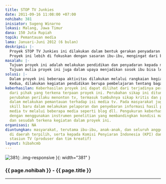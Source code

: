 ```yaml
---
title: STOP TV Junkies
date: 2011-09-16 11:08:00 +07:00
nohibah: 381
inisiator: Sugeng Winarno
lokasi: Malang, Jawa Timur
dana: 150 Juta Rupiah
topik: Pemantauan media
lama: Januari-Juni 2012 (6 bulan)
deskripsi: |-
  Proyek STOP TV Junkies ini dilakukan dalam bentuk gerakan penyadaran dan pembelajaran kepada masyarakat bagaimana melek media tv sehingga masyarakat bisa kritis dan berperan aktif memantau tayangan tv. Masyarakat bisa melaporkan acara-acara yang buruk kepada KPI atau menuliskannya di blog, menyebarkan informasi melalui forum-forum di tingkat RT/RW melalui pengajian, arisan, dan lain-lain. TV Junkies artinya kecanduan nonton tv. Apapun namanya, segala yang membuat orang ketagihan biasanya akan berdampak buruk. Banyak orang menilai kecanduan narkoba itu sangat berbahaya. Sesungguhnya bukan hanya narkotika dan obat-obat terlarang saja yang merusak, tetapi kecanduan nonton tv pun bisa berakibat lebih parah. Saat ini banyak orang tidak berdaya, sulit lepas dari tv. Ibu-ibu, remaja dan anak-anak terlalu banyak menghabiskan waktu di depan tv mengkonsumsi tayangan apa saja. Untuk itu penonton tv harus berdaya, mampu memilah dan memilih acara yang benar-benar tepat dan mereka butuhkan. Hingga masyarakat bisa sembuh dari kecanduan nonton tv.
  Proyek ini lebih di fokuskan dengan sasaran ibu-ibu, mengingat dari banyak penelitian melaporkan bahwa diantara yang dominan kecanduan nonton tv adalah kaum ibu-ibu terutama di level menengah ke bawah. Bila penonton ibu-ibu ini telah bisa melek media tv, maka diharapkan bisa melakukan pengawasan dan pendampingan kepada anak-anak dan anggota keluarga yang lain.
masalah: |-
  Tujuan proyek ini adalah melakukan pendidikan dan penyadaran kepada masyarakat terutama ibu-ibu yang selama ini mengidap ‘penyakit’ kecanduan nonton tv. Upaya penyembuhan ketagihan pada media audio visual ini juga diharapkan agar ibu-ibu bisa lebih berdaya dan mempunyai keberanian untuk tidak saja menolak acara tv yang buruk, tetapi mempunyai power untuk melaporkan beberapa acara tv yg buruk kepada Komisi Penyiaran Indonesia. Ibu-ibu juga diharapkan mampu menularkan informasinya dengan menuliskannya di blog atau melalui media semacam arisan atau pengajian di lingkungan tempat tinggal mereka.
  Tujuan mulia proyek ini juga dalam upaya menjadikan sosok ibu bisa lebih berperan aktif dalam keluarga terutama terkait dengan konsumsi media tv di rumah. Hingga ibu-ibu bisa memantau, memilihkan dan mendampingi anak-anak dan anggota keluarga yang lain. Proyek ini juga berusaha untuk mengalihkan waktu ibu-ibu yang banyak tersita di depan tv bisa dimanfaatkan untuk kegiatan yang lebih bermanfaat semacam menulis, melaporkan informasi dan membaca.
solusi: |-
  Dalam proyek ini beberapa aktivitas dilakukan melalui rangkaian kegiatan yang terprogram dan sistematis. Pertama, dilakukan penyadaran melalui kegiatan penyuluhan lewat pertemuan-pertemuan rutin dengan ibu-ibu yang sudah terjadwal. Di samping itu juga memanfaatkan forum-forum semacam pengajian, arisan atau posyandu yang ada di lingkungan tempat ibu-ibu terpilih. Kegiatan penyuluhan ini dilakukan dengan beragam cara misalnya presentasi oleh pemateri, Focus Group Discussion (FGD), Role Play, Quiz atau metode yang lain, yang disesuaikan dengan konsisi di lapangan.
  Kedua, dilakukan kegiatan pendidikan berupa pembelajaran tentang bagaimana seputar industri pertelevisian, bagaimana manajemen produksi program acara tv, rating, iklan dll. Di samping itu dilakukan pendidikan bagaimana menilai dan mengevaluasi atas beberapa tayangan acara tv. Ibu-ibu juga diajari cara mempublikasikan hasil tulisan berupa laporan untuk di publish di blog atau disosialisasikan di forum kegiatan warga. Metode pembelajarannya bisa dalam bentuk klasikal, tanya jawab, diskusi, penugasan, mengerjakan evaluasi pembelajaran juga dilakukan kunjungan media pada beberapa stasiun tv yang terpilih. Pihak yang diuntungkan adalah masyarakat, terutama ibu-ibu, anak-anak, dan seluruh anggota keluarga di daerah terpilih, serta kepada Komisi Penyiaran Indonesia (KPI) dan pengelola stasiun TV (produser dan tim kreatif)
keberhasilan: Keberhasilan proyek ini dapat dilihat dari terjadinya perubahan sikap
  dari pihak yang terkena terpaan proyek ini. Perubahan sikap ini ditunjukkan dari
  perubahan perilaku menonton tv, termasuk tumbuhnya sikap kritis dan partisipatif
  dalam melakukan pemantauan terhadap isi media tv. Pada masyarakat juga mempunyai
  skill baru dalam melakukan pelaporan dan penyebaran informasi hasil pemantauan terhadap
  media tv melalui beberapa media seperti blog dll. Pengukuran keberhasilan dilakukan
  dengan menggunakan instrumen penelitian yang membandingkan kondisi masyarakat sebelum
  dan sesudah terkena kegiatan dalam proyek ini.
organisasi: NA
diuntungkan: masyarakat, terutama ibu-ibu, anak-anak, dan seluruh anggota keluarga
  di daerah terpilih, serta kepada Komisi Penyiaran Indonesia (KPI) dan pengelola
  stasiun TV (produser dan tim kreatif)
layout: hibahcmb
---
```


![381](/static/img/hibahcmb/381.png){: .img-responsive }{: width="381" }

### {{ page.nohibah }} - {{ page.title }}

---
